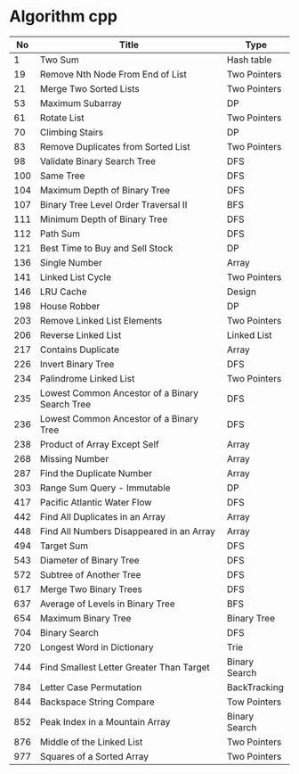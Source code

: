 # Algorithm cpp

| No  | Title                                          | Type          |
| --- | ---------------------------------------------- | ------------- |
| 1   | Two Sum                                        | Hash table    |
| 19  | Remove Nth Node From End of List               | Two Pointers  |
| 21  | Merge Two Sorted Lists                         | Two Pointers  |
| 53  | Maximum Subarray                               | DP            |
| 61  | Rotate List                                    | Two Pointers  |
| 70  | Climbing Stairs                                | DP            |
| 83  | Remove Duplicates from Sorted List             | Two Pointers  |
| 98  | Validate Binary Search Tree                    | DFS           |
| 100 | Same Tree                                      | DFS           |
| 104 | Maximum Depth of Binary Tree                   | DFS           |
| 107 | Binary Tree Level Order Traversal II           | BFS           |
| 111 | Minimum Depth of Binary Tree                   | DFS           |
| 112 | Path Sum                                       | DFS           |
| 121 | Best Time to Buy and Sell Stock                | DP            |
| 136 | Single Number                                  | Array         |
| 141 | Linked List Cycle                              | Two Pointers  |
| 146 | LRU Cache                                      | Design        |
| 198 | House Robber                                   | DP            |
| 203 | Remove Linked List Elements                    | Two Pointers  |
| 206 | Reverse Linked List                            | Linked List   |
| 217 | Contains Duplicate                             | Array         |
| 226 | Invert Binary Tree                             | DFS           |
| 234 | Palindrome Linked List                         | Two Pointers  |
| 235 | Lowest Common Ancestor of a Binary Search Tree | DFS           |
| 236 | Lowest Common Ancestor of a Binary Tree        | DFS           |
| 238 | Product of Array Except Self                   | Array         |
| 268 | Missing Number                                 | Array         |
| 287 | Find the Duplicate Number                      | Array         |
| 303 | Range Sum Query - Immutable                    | DP            |
| 417 | Pacific Atlantic Water Flow                    | DFS           |
| 442 | Find All Duplicates in an Array                | Array         |
| 448 | Find All Numbers Disappeared in an Array       | Array         |
| 494 | Target Sum                                     | DFS           |
| 543 | Diameter of Binary Tree                        | DFS           |
| 572 | Subtree of Another Tree                        | DFS           |
| 617 | Merge Two Binary Trees                         | DFS           |
| 637 | Average of Levels in Binary Tree               | BFS           |
| 654 | Maximum Binary Tree                            | Binary Tree   |
| 704 | Binary Search                                  | DFS           |
| 720 | Longest Word in Dictionary                     | Trie          |
| 744 | Find Smallest Letter Greater Than Target       | Binary Search |
| 784 | Letter Case Permutation                        | BackTracking  |
| 844 | Backspace String Compare                       | Tow Pointers  |
| 852 | Peak Index in a Mountain Array                 | Binary Search |
| 876 | Middle of the Linked List                      | Two Pointers  |
| 977 | Squares of a Sorted Array                      | Two Pointers  |
